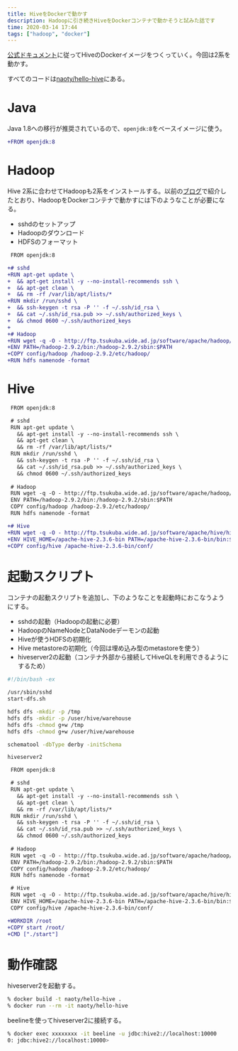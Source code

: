 ```yaml
---
title: HiveをDockerで動かす
description: Hadoopに引き続きHiveをDockerコンテナで動かそうと試みた話です
time: 2020-03-14 17:44
tags: ["hadoop", "docker"]
---
```


[公式ドキュメント](https://cwiki.apache.org/confluence/display/Hive/GettingStarted)に従ってHiveのDockerイメージをつくっていく。今回は2系を動かす。

すべてのコードは[naoty/hello-hive](https://github.com/naoty/hello-hive)にある。

# Java
Java 1.8への移行が推奨されているので、`openjdk:8`をベースイメージに使う。

```diff
+FROM openjdk:8
```

# Hadoop
Hive 2系に合わせてHadoopも2系をインストールする。以前の[ブログ](/406/)で紹介したとおり、HadoopをDockerコンテナで動かすには下のようなことが必要になる。

* sshdのセットアップ
* Hadoopのダウンロード
* HDFSのフォーマット

```diff
 FROM openjdk:8

+# sshd
+RUN apt-get update \
+  && apt-get install -y --no-install-recommends ssh \
+  && apt-get clean \
+  && rm -rf /var/lib/apt/lists/*
+RUN mkdir /run/sshd \
+  && ssh-keygen -t rsa -P '' -f ~/.ssh/id_rsa \
+  && cat ~/.ssh/id_rsa.pub >> ~/.ssh/authorized_keys \
+  && chmod 0600 ~/.ssh/authorized_keys
+
+# Hadoop
+RUN wget -q -O - http://ftp.tsukuba.wide.ad.jp/software/apache/hadoop/common/hadoop-2.9.2/hadoop-2.9.2.tar.gz | tar zxf -
+ENV PATH=/hadoop-2.9.2/bin:/hadoop-2.9.2/sbin:$PATH
+COPY config/hadoop /hadoop-2.9.2/etc/hadoop/
+RUN hdfs namenode -format
```

# Hive

```diff
 FROM openjdk:8

 # sshd
 RUN apt-get update \
   && apt-get install -y --no-install-recommends ssh \
   && apt-get clean \
   && rm -rf /var/lib/apt/lists/*
 RUN mkdir /run/sshd \
   && ssh-keygen -t rsa -P '' -f ~/.ssh/id_rsa \
   && cat ~/.ssh/id_rsa.pub >> ~/.ssh/authorized_keys \
   && chmod 0600 ~/.ssh/authorized_keys
 
 # Hadoop
 RUN wget -q -O - http://ftp.tsukuba.wide.ad.jp/software/apache/hadoop/common/hadoop-2.9.2/hadoop-2.9.2.tar.gz | tar zxf -
 ENV PATH=/hadoop-2.9.2/bin:/hadoop-2.9.2/sbin:$PATH
 COPY config/hadoop /hadoop-2.9.2/etc/hadoop/
 RUN hdfs namenode -format

+# Hive
+RUN wget -q -O - http://ftp.tsukuba.wide.ad.jp/software/apache/hive/hive-2.3.6/apache-hive-2.3.6-bin.tar.gz | tar zxf -
+ENV HIVE_HOME=/apache-hive-2.3.6-bin PATH=/apache-hive-2.3.6-bin/bin:$PATH
+COPY config/hive /apache-hive-2.3.6-bin/conf/
```

# 起動スクリプト
コンテナの起動スクリプトを追加し、下のようなことを起動時におこなうようにする。

* sshdの起動（Hadoopの起動に必要）
* HadoopのNameNodeとDataNodeデーモンの起動
* Hiveが使うHDFSの初期化
* Hive metastoreの初期化（今回は埋め込み型のmetastoreを使う）
* hiveserver2の起動（コンテナ外部から接続してHiveQLを利用できるようにするため）

```bash
#!/bin/bash -ex

/usr/sbin/sshd
start-dfs.sh

hdfs dfs -mkdir -p /tmp
hdfs dfs -mkdir -p /user/hive/warehouse
hdfs dfs -chmod g+w /tmp
hdfs dfs -chmod g+w /user/hive/warehouse

schematool -dbType derby -initSchema

hiveserver2
```

```diff
 FROM openjdk:8

 # sshd
 RUN apt-get update \
   && apt-get install -y --no-install-recommends ssh \
   && apt-get clean \
   && rm -rf /var/lib/apt/lists/*
 RUN mkdir /run/sshd \
   && ssh-keygen -t rsa -P '' -f ~/.ssh/id_rsa \
   && cat ~/.ssh/id_rsa.pub >> ~/.ssh/authorized_keys \
   && chmod 0600 ~/.ssh/authorized_keys
 
 # Hadoop
 RUN wget -q -O - http://ftp.tsukuba.wide.ad.jp/software/apache/hadoop/common/hadoop-2.9.2/hadoop-2.9.2.tar.gz | tar zxf -
 ENV PATH=/hadoop-2.9.2/bin:/hadoop-2.9.2/sbin:$PATH
 COPY config/hadoop /hadoop-2.9.2/etc/hadoop/
 RUN hdfs namenode -format

 # Hive
 RUN wget -q -O - http://ftp.tsukuba.wide.ad.jp/software/apache/hive/hive-2.3.6/apache-hive-2.3.6-bin.tar.gz | tar zxf -
 ENV HIVE_HOME=/apache-hive-2.3.6-bin PATH=/apache-hive-2.3.6-bin/bin:$PATH
 COPY config/hive /apache-hive-2.3.6-bin/conf/

+WORKDIR /root
+COPY start /root/
+CMD ["./start"]
```

# 動作確認
hiveserver2を起動する。

```bash
% docker build -t naoty/hello-hive .
% docker run --rm -it naoty/hello-hive
```

beelineを使ってhiveserver2に接続する。

```bash
% docker exec xxxxxxxx -it beeline -u jdbc:hive2://localhost:10000
0: jdbc:hive2://localhost:10000> 
```
